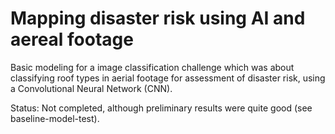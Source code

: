 # Mapping disaster risk using AI and aereal footage

Basic modeling for a image classification challenge which was about classifying roof types in aerial footage for assessment of disaster risk, using a Convolutional Neural Network (CNN).

Status: Not completed, although preliminary results were quite good (see baseline-model-test).
